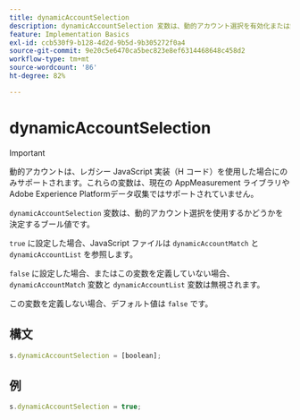 ```yaml
---
title: dynamicAccountSelection
description: dynamicAccountSelection 変数は、動的アカウント選択を有効化または無効化します。
feature: Implementation Basics
exl-id: ccb530f9-b128-4d2d-9b5d-9b305272f0a4
source-git-commit: 9e20c5e6470ca5bec823e8ef6314468648c458d2
workflow-type: tm+mt
source-wordcount: '86'
ht-degree: 82%

---
```


# dynamicAccountSelection 

>[!IMPORTANT]
>
> 動的アカウントは、レガシー JavaScript 実装（H コード）を使用した場合にのみサポートされます。これらの変数は、現在の AppMeasurement ライブラリやAdobe Experience Platformデータ収集ではサポートされていません。

`dynamicAccountSelection` 変数は、動的アカウント選択を使用するかどうかを決定するブール値です。

`true` に設定した場合、JavaScript ファイルは `dynamicAccountMatch` と `dynamicAccountList` を参照します。

`false` に設定した場合、またはこの変数を定義していない場合、`dynamicAccountMatch` 変数と `dynamicAccountList` 変数は無視されます。

この変数を定義しない場合、デフォルト値は `false` です。

## 構文

```js
s.dynamicAccountSelection = [boolean];
```

## 例

```js
s.dynamicAccountSelection = true;
```
